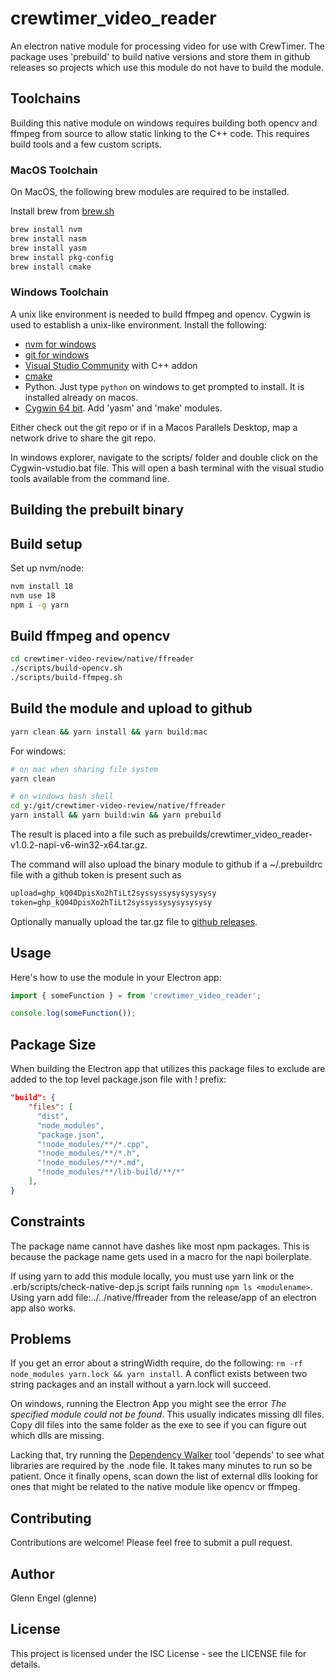 # crewtimer_video_reader

An electron native module for processing video for use with CrewTimer.  The package uses 'prebuild' to build native versions and store them in github releases so projects which use this module do not have to build the module.

## Toolchains

Building this native module on windows requires building both opencv and ffmpeg from source to allow static linking to the C++ code.  This requires build tools and a few custom scripts.

### MacOS Toolchain

On MacOS, the following brew modules are required to be installed.

Install brew from [brew.sh](https://brew.sh)

```bash
brew install nvm
brew install nasm
brew install yasm
brew install pkg-config
brew install cmake
```

### Windows Toolchain

A unix like environment is needed to build ffmpeg and opencv.  Cygwin is used to establish a unix-like environment.  Install the following:

- [nvm for windows](https://github.com/coreybutler/nvm-windows/releases)
- [git for windows](https://gitforwindows.org/)
- [Visual Studio Community]() with C++ addon
- [cmake](https://cmake.org/download/)
- Python.  Just type `python` on windows to get prompted to install. It is installed already on macos.
- [Cygwin 64 bit](https://www.cygwin.com/install.html).  Add 'yasm' and 'make' modules.

Either check out the git repo or if in a Macos Parallels Desktop, map a network drive to share the git repo.

In windows explorer, navigate to the scripts/ folder and double click on the Cygwin-vstudio.bat file.  This will open a bash terminal with the visual studio tools available from the command line.

## Building the prebuilt binary

## Build setup
Set up nvm/node:

```bash
nvm install 18
nvm use 18
npm i -g yarn
```

## Build ffmpeg and opencv

```bash
cd crewtimer-video-review/native/ffreader
./scripts/build-opencv.sh
./scripts/build-ffmpeg.sh
```

## Build the module and upload to github

```bash
yarn clean && yarn install && yarn build:mac
```

For windows:
```bash
# on mac when sharing file system
yarn clean

# on windows bash shell
cd y:/git/crewtimer-video-review/native/ffreader
yarn install && yarn build:win && yarn prebuild
```

The result is placed into a file such as prebuilds/crewtimer_video_reader-v1.0.2-napi-v6-win32-x64.tar.gz.

The command will also upload the binary module to github if a ~/.prebuildrc file with a github token is present such as 

```txt
upload=ghp_kQ04DpisXo2hTiLt2syssyssysysysysysy
token=ghp_kQ04DpisXo2hTiLt2syssyssysysysysysy
```

Optionally manually upload the tar.gz file to [github releases](https://github.com/crewtimer/crewtimer-video-review/releases).

## Usage

Here's how to use the module in your Electron app:

```ts
import { someFunction } = from 'crewtimer_video_reader';

console.log(someFunction());
```

## Package Size

When building the Electron app that utilizes this package files to exclude are added to the top level package.json file with ! prefix:

```json
"build": {
    "files": [
      "dist",
      "node_modules",
      "package.json",
      "!node_modules/**/*.cpp",
      "!node_modules/**/*.h",
      "!node_modules/**/*.md",
      "!node_modules/**/lib-build/**/*"
    ],
}
```

## Constraints

The package name cannot have dashes like most npm packages.  This is because the package name gets used in a macro for the napi boilerplate.

If using yarn to add this module locally, you must use yarn link or the .erb/scripts/check-native-dep.js script fails running `npm ls <modulename>`.  Using yarn add file:../../native/ffreader from the release/app of an electron app also works.


## Problems

If you get an error about a stringWidth require, do the following: `rm -rf node_modules yarn.lock && yarn install`.  A conflict exists between two string packages and an install without a yarn.lock will succeed.

On windows, running the Electron App you might see the error *The specified module could not be found*.  This usually indicates missing dll files.  Copy dll files into the same folder as the exe to see if you can figure out which dlls are missing.

Lacking that, try running the [Dependency Walker](https://www.dependencywalker.com/) tool 'depends' to see what libraries are required by the .node file. It takes many minutes to run so be patient.  Once it finally opens, scan down the list of external dlls looking for ones that might be related to the native module like opencv or ffmpeg.

## Contributing

Contributions are welcome! Please feel free to submit a pull request.

## Author

Glenn Engel (glenne)

## License

This project is licensed under the ISC License - see the LICENSE file for details.
